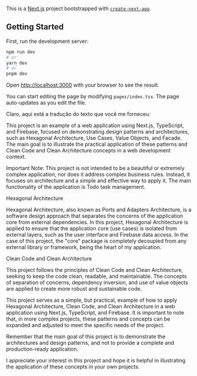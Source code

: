 This is a [Next.js](https://nextjs.org/) project bootstrapped with [`create-next-app`](https://github.com/vercel/next.js/tree/canary/packages/create-next-app).

## Getting Started

First, run the development server:

```bash
npm run dev
# or
yarn dev
# or
pnpm dev
```

Open [http://localhost:3000](http://localhost:3000) with your browser to see the result.

You can start editing the page by modifying `pages/index.tsx`. The page auto-updates as you edit the file.


Claro, aqui está a tradução do texto que você me forneceu:

This project is an example of a web application using Next.js, TypeScript, and Firebase, focused on demonstrating design patterns and architectures, such as Hexagonal Architecture, Use Cases, Value Objects, and Facade. The main goal is to illustrate the practical application of these patterns and Clean Code and Clean Architecture concepts in a web development context.

Important Note: This project is not intended to be a beautiful or extremely complex application, nor does it address complex business rules. Instead, it focuses on architecture and a simple and effective way to apply it. The main functionality of the application is Todo task management.

Hexagonal Architecture

Hexagonal Architecture, also known as Ports and Adapters Architecture, is a software design approach that separates the concerns of the application core from external dependencies. In this project, Hexagonal Architecture is applied to ensure that the application core (use cases) is isolated from external layers, such as the user interface and Firebase data access. In the case of this project, the "core" package is completely decoupled from any external library or framework, being the heart of my application.

Clean Code and Clean Architecture

This project follows the principles of Clean Code and Clean Architecture, seeking to keep the code clean, readable, and maintainable. The concepts of separation of concerns, dependency inversion, and use of value objects are applied to create more robust and sustainable code.

This project serves as a simple, but practical, example of how to apply Hexagonal Architecture, Clean Code, and Clean Architecture in a web application using Next.js, TypeScript, and Firebase. It is important to note that, in more complex projects, these patterns and concepts can be expanded and adjusted to meet the specific needs of the project.

Remember that the main goal of this project is to demonstrate the architectures and design patterns, and not to provide a complete and production-ready application.

I appreciate your interest in this project and hope it is helpful in illustrating the application of these concepts in your own projects.
